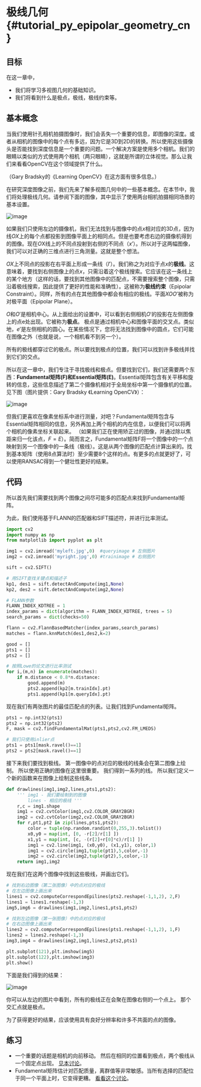 # 极线几何{#tutorial_py_epipolar_geometry_cn}

## 目标

在这一章中，

- 我们将学习多视图几何的基础知识。
- 我们将看到什么是极点，极线，极线约束等。

## 基本概念

当我们使用针孔相机拍摄图像时，我们会丢失一个重要的信息，即图像的深度。或者从相机的图像中的每个点有多远，因为它是3D到2D的转换。所以使用这些摄像头是否能找到深度信息是一个重要的问题。一个解决方案是使用多个相机。我们的眼睛以类似的方式使用两个相机（两只眼睛），这就是所谓的立体视觉。那么让我们来看看OpenCV在这个领域提供了什么。

（Gary Bradsky的《Learning OpenCV》在这方面有很多信息。）

在研究深度图像之前，我们先来了解多视图几何中的一些基本概念。在本节中，我们将处理极线几何。请参阅下面的图像，其中显示了使用两台相机拍摄相同场景的基本设置。

![image](images/epipolar.jpg)

如果我们只使用左边的摄像机，我们无法找到与图像中的点$x$相对应的3D点，因为线$OX$上的每个点都投影到图像平面上的相同点。但是也要考虑右边的摄像机得到的图像。现在$O$X线上的不同点投射到右侧的不同点（$x'$）。所以对于这两幅图像，我们可以对正确的三维点进行三角测量。这就是整个想法。

$OX$上不同点的投影在右平面上形成一条线（$l'$）。我们称之为对应于点$x$的**极线**。这意味着，要找到右侧图像上的点$x$，只需沿着这个极线搜索。它应该在这一条线上的某个地方（这样的话，要找到其他图像中的匹配点，不需要搜索整个图像，只需沿着极线搜索，因此提供了更好的性能和准确性）。这被称为**极线约束**（Epipolar Constraint）。同样，所有的点在其他图像中都会有相应的极线。平面$XOO'$被称为对极平面（Epipolar Plane）。

$O$和$O'$是相机中心。从上面给出的设置中，可以看到右侧相机$O'$的投影在左侧图像上的点e处出现。它被称为**极点**。 极点是通过相机中心和图像平面的交叉点。类似地，$e'$是左侧相机的圆心。在某些情况下，您将无法找到图像中的圆点，它们可能在图像之外（也就是说，一个相机看不到另一个）。

所有的极线都穿过它的极点。所以要找到极点的位置，我们可以找到许多极线并找到它们的交点。

所以在这一章中，我们专注于寻找极线和极点。但要找到它们，我们还需要两个东西：**Fundamental矩阵(F)**和**Essential矩阵(E)**。Essential矩阵包含有关平移和旋转的信息，这些信息描述了第二个摄像机相对于全局坐标中第一个摄像机的位置。见下图（图片提供：Gary Bradsky 《Learning OpenCV》）：

![image](images/essential_matrix.jpg)

但我们更喜欢在像素坐标系中进行测量，对吧？Fundamental矩阵包含与Essential矩阵相同的信息，另外再加上两个相机的内在信息，以便我们可以将两个相机的像素坐标关联起来。 （如果我们正在使用矫正过的图像，并通过除以焦距来归一化该点，$F = E$）。简而言之，Fundamental矩阵F将一个图像中的一个点映射到另一个图像中的一条线（极线）。这是从两个图像的匹配点计算出来的。找到基本矩阵（使用8点算法时）至少需要8个这样的点。有更多的点就更好了，可以使用RANSAC得到一个健壮性更好的结果。

## 代码

所以首先我们需要找到两个图像之间尽可能多的匹配点来找到Fundamental矩阵。

为此，我们使用基于FLANN的匹配器和SIFT描述符，并进行比率测试。

```python
import cv2
import numpy as np
from matplotlib import pyplot as plt

img1 = cv2.imread('myleft.jpg',0)  #queryimage # 左侧图片
img2 = cv2.imread('myright.jpg',0) #trainimage # 右侧图片

sift = cv2.SIFT()

# 用SIFT查找关键点和描述子
kp1, des1 = sift.detectAndCompute(img1,None)
kp2, des2 = sift.detectAndCompute(img2,None)

# FLANN参数
FLANN_INDEX_KDTREE = 1
index_params = dict(algorithm = FLANN_INDEX_KDTREE, trees = 5)
search_params = dict(checks=50)

flann = cv2.FlannBasedMatcher(index_params,search_params)
matches = flann.knnMatch(des1,des2,k=2)

good = []
pts1 = []
pts2 = []

# 按照Lowe的论文进行比率测试
for i,(m,n) in enumerate(matches):
    if m.distance < 0.8*n.distance:
        good.append(m)
        pts2.append(kp2[m.trainIdx].pt)
        pts1.append(kp1[m.queryIdx].pt)
```

现在我们有两张图片的最佳匹配点的列表。让我们找到Fundamental矩阵。

```python
pts1 = np.int32(pts1)
pts2 = np.int32(pts2)
F, mask = cv2.findFundamentalMat(pts1,pts2,cv2.FM_LMEDS)

# 我们只使用inlier点
pts1 = pts1[mask.ravel()==1]
pts2 = pts2[mask.ravel()==1]
```
接下来我们要找到极线。 第一图像中的点对应的极线的线条会在第二图像上绘制。 所以使用正确的图像在这里很重要。 我们得到一系列的线。 所以我们定义一个新的函数来在图像上绘制这些线条。
```python
def drawlines(img1,img2,lines,pts1,pts2):
    ''' img1 - 我们要绘制到的图像
        lines - 相应的极线 '''
    r,c = img1.shape
    img1 = cv2.cvtColor(img1,cv2.COLOR_GRAY2BGR)
    img2 = cv2.cvtColor(img2,cv2.COLOR_GRAY2BGR)
    for r,pt1,pt2 in zip(lines,pts1,pts2):
        color = tuple(np.random.randint(0,255,3).tolist())
        x0,y0 = map(int, [0, -r[2]/r[1] ])
        x1,y1 = map(int, [c, -(r[2]+r[0]*c)/r[1] ])
        img1 = cv2.line(img1, (x0,y0), (x1,y1), color,1)
        img1 = cv2.circle(img1,tuple(pt1),5,color,-1)
        img2 = cv2.circle(img2,tuple(pt2),5,color,-1)
    return img1,img2
```

现在我们在这两个图像中找到这些极线，并画出它们。

```python
# 找到右边图像（第二张图像）中的点对应的极线
# 在左边图像上画出来
lines1 = cv2.computeCorrespondEpilines(pts2.reshape(-1,1,2), 2,F)
lines1 = lines1.reshape(-1,3)
img5,img6 = drawlines(img1,img2,lines1,pts1,pts2)

# 找到左边图像（第一张图像）中的点对应的极线
# 在右边图像上画出来
lines2 = cv2.computeCorrespondEpilines(pts1.reshape(-1,1,2), 1,F)
lines2 = lines2.reshape(-1,3)
img3,img4 = drawlines(img2,img1,lines2,pts2,pts1)

plt.subplot(121),plt.imshow(img5)
plt.subplot(122),plt.imshow(img3)
plt.show()
```

下面是我们得到的结果：

![image](images/epiresult.jpg)

你可以从左边的图片中看到，所有的极线正在会聚在图像右侧的一个点上。 那个交汇点就是极点。

为了获得更好的结果，应该使用具有良好分辨率和许多不共面的点的图像。

## 练习

- 一个重要的话题是相机的向前移动。 然后在相同的位置看到极点，两个极线从一个固定点出现。 [见本讨论](http://answers.opencv.org/question/17912/location-of-epipole/)。
- Fundamental矩阵估计对匹配质量，离群值等非常敏感。当所有选择的匹配位于同一个平面上时，它变得更糟。 [看看这个讨论](http://answers.opencv.org/question/18125/epilines-not-correct/)。
